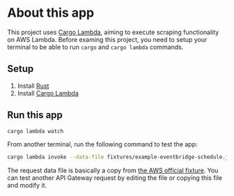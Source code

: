 # About this app

This project uses [Cargo Lambda](https://www.cargo-lambda.info), aiming to execute scraping functionality on AWS Lambda.
Before examing this project, you need to setup your terminal to be able to run `cargo` and `cargo lambda` commands.

## Setup

1. Install [Rust](https://www.rust-lang.org/tools/install)
2. Install [Cargo Lambda](https://www.cargo-lambda.info/guide/getting-started.html)

## Run this app

```bash
cargo lambda watch
```

From another terminal, run the following command to test the app:

```bash
cargo lambda invoke --data-file fixtures/example-eventbridge-schedule.json
```

The request data file is basically a copy from [the AWS official fixture](https://github.com/awslabs/aws-lambda-rust-runtime/blob/main/lambda-events/src/fixtures/example-apigw-request.json).
You can test another API Gateway request by editing the file or copying this file and modify it.
